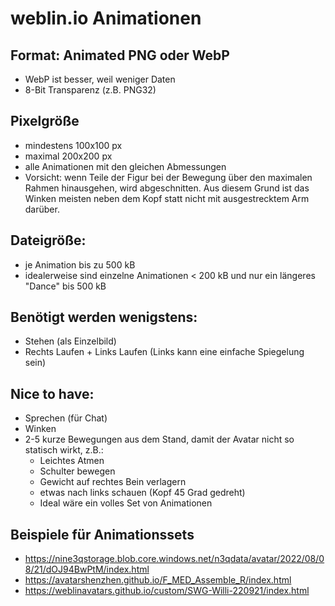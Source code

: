 # weblin.io Animationen

## Format: Animated PNG oder WebP
-  WebP ist besser, weil weniger Daten
-  8-Bit Transparenz (z.B. PNG32)

## Pixelgröße
-  mindestens 100x100 px
-  maximal 200x200 px
-  alle Animationen mit den gleichen Abmessungen
-  Vorsicht: wenn Teile der Figur bei der Bewegung über den maximalen Rahmen hinausgehen, wird abgeschnitten. Aus diesem Grund ist das Winken meisten neben dem Kopf statt nicht mit ausgestrecktem Arm darüber.

## Dateigröße:
-  je Animation bis zu 500 kB
-  idealerweise sind einzelne Animationen < 200 kB und nur ein längeres "Dance" bis 500 kB

## Benötigt werden wenigstens:
- Stehen (als Einzelbild)
- Rechts Laufen + Links Laufen (Links kann eine einfache Spiegelung sein)

## Nice to have:
- Sprechen (für Chat)
- Winken
- 2-5 kurze Bewegungen aus dem Stand, damit der Avatar nicht so statisch wirkt, z.B.:
  -  Leichtes Atmen 
  -  Schulter bewegen 
  -  Gewicht auf rechtes Bein verlagern
  -  etwas nach links schauen (Kopf 45 Grad gedreht)
  -  Ideal wäre ein volles Set von Animationen

## Beispiele für Animationssets
-  https://nine3qstorage.blob.core.windows.net/n3qdata/avatar/2022/08/08/21/dOJ94BwPtM/index.html
-  https://avatarshenzhen.github.io/F_MED_Assemble_R/index.html
-  https://weblinavatars.github.io/custom/SWG-Willi-220921/index.html
